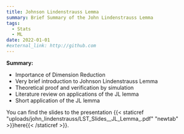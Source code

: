 ```yaml
---
title: Johnson Lindenstrauss Lemma
summary: Brief Summary of the John Lindenstrauss Lemma
tags:
  - Stats
  - ML
date: 2022-01-01
#external_link: http://github.com
---
```

**Summary:**

  - Importance of Dimension Reduction
  - Very brief introduction to Johnson Lindenstrauss Lemma
  - Theoretical proof and verification by simulation
  - Literature review on applications of the JL lemma
  - Short application of the JL lemma

You can find the slides to the presentation {{< staticref "uploads/john_lindenstrauss/LST_Slides__JL_Lemma_.pdf" "newtab" >}}here{{< /staticref >}}.
